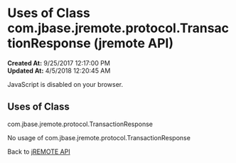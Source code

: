 # Uses of Class com.jbase.jremote.protocol.TransactionResponse (jremote API)

**Created At:** 9/25/2017 12:17:00 PM  
**Updated At:** 4/5/2018 12:20:45 AM  

<script type="text/javascript"><!--
    try {
        if (location.href.indexOf('is-external=true') == -1) {
            parent.document.title="Uses of Class com.jbase.jremote.protocol.TransactionResponse (jremote   API)";
        }
    }
    catch(err) {
    }
//--></script><noscript><div>JavaScript is disabled on your browser.</div></noscript><!-- ========= START OF TOP NAVBAR ======= -->
<!--   -->

<script type="text/javascript"><!--
  allClassesLink = document.getElementById("allclasses_navbar_top");
  if(window==top) {
    allClassesLink.style.display = "block";
  }
  else {
    allClassesLink.style.display = "none";
  }
  //--></script>
<!--   -->
<!-- ========= END OF TOP NAVBAR ========= -->
## Uses of Class
com.jbase.jremote.protocol.TransactionResponse

No usage of com.jbase.jremote.protocol.TransactionResponse
<!-- ======= START OF BOTTOM NAVBAR ====== -->
<!--   -->


Back to [jREMOTE API](com_jbase_jremote_package-summary)
